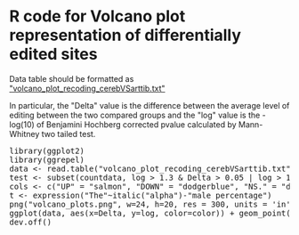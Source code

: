 <h1 text-align="center">R code for Volcano plot representation of differentially edited sites</h1>

Data table should be formatted as <a href="https://github.com/BioinfoUNIBA/QEdit/blob/master/Figures_R_code/volcano_plot_recoding_cerebVSarttib.txt"> "volcano_plot_recoding_cerebVSarttib.txt"</a>

In particular, the "Delta" value is the difference between the average level of editing between the two compared groups and the "log" value is the -log(10) of Benjamini Hochberg corrected pvalue calculated by Mann-Whitney two tailed test.

<pre>library(ggplot2)
library(ggrepel)
data <- read.table("volcano_plot_recoding_cerebVSarttib.txt", header=TRUE, check.names = FALSE)
test <- subset(countdata, log > 1.3 & Delta > 0.05 | log > 1.3 & Delta < -0.05)
cols <- c("UP" = "salmon", "DOWN" = "dodgerblue", "NS." = "darkgrey")
t <- expression("The"~italic("alpha")-"male percentage")
png("volcano_plots.png", w=24, h=20, res = 300, units = 'in', pointsize=25)
ggplot(data, aes(x=Delta, y=log, color=color)) + geom_point(size = 5,alpha = 1) + geom_hline(yintercept = 1.3, colour="#990000", linetype="dashed") + geom_vline(xintercept = 0.1, colour="#990000", linetype="dashed") + geom_vline(xintercept = -0.1, colour="#990000", linetype="dashed") + ggtitle(label =t, subtitle = "n. sites = 85") + scale_colour_manual(values = cols)+ ylab(expression(paste("",-log[10],"(", italic("p"),"adj" ,")",sep="")))+ xlab(expression(Delta~editing)) + scale_x_continuous(limits=c(-0.8,0.8))+ theme(axis.title=element_text(size="30"), axis.text.x=element_text(size="20"), axis.text.y=element_text(size="20"), legend.text=element_text(size="20"), legend.title=element_blank(),plot.subtitle = element_text(size="30"),plot.title = element_text(size="35")) + geom_text_repel(data=test ,aes(label=test$Site),size=8,show.legend=F) + guides(color = guide_legend(reverse = TRUE))
dev.off()
</pre>
